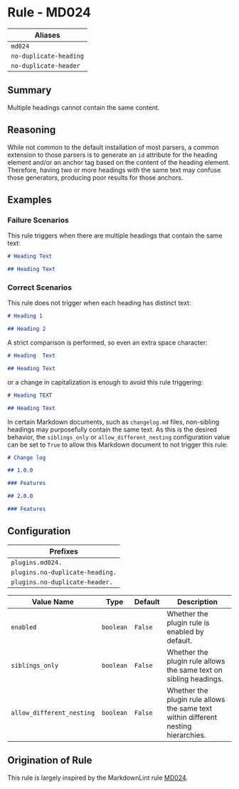 # Rule - MD024

| Aliases |
| --- |
| `md024` |
| `no-duplicate-heading` |
| `no-duplicate-header` |

## Summary

Multiple headings cannot contain the same content.

## Reasoning

While not common to the default installation of most parsers, a common extension
to those parsers is to generate an `id` attribute for the heading element and/or
an anchor tag based on the content of the heading element.  Therefore, having
two or more headings with the same text may confuse those generators, producing
poor results for those anchors.

## Examples

### Failure Scenarios

This rule triggers when there are multiple headings that contain the same text:

```Markdown
# Heading Text

## Heading Text
```

### Correct Scenarios

This rule does not trigger when each heading has distinct text:

```Markdown
# Heading 1

## Heading 2
```

A strict comparison is performed, so even an extra space character:

```Markdown
# Heading  Text

## Heading Text
```

or a change in capitalization is enough to avoid this rule triggering:

```Markdown
# Heading TEXT

## Heading Text
```

In certain Markdown documents, such as `changelog.md` files, non-sibling
headings may purposefully contain the same text.  As this is the desired
behavior, the `siblings_only` or `allow_different_nesting` configuration value
can be set to `True` to allow this Markdown document to not trigger this rule:

```Markdown
# Change log

## 1.0.0

### Features

## 2.0.0

### Features
```

## Configuration

| Prefixes |
| --- |
| `plugins.md024.` |
| `plugins.no-duplicate-heading.` |
| `plugins.no-duplicate-header.` |

| Value Name | Type | Default | Description |
| -- | -- | -- | -- |
| `enabled` | `boolean` | `False` | Whether the plugin rule is enabled by default. |
| `siblings_only` | `boolean` | `False` | Whether the plugin rule allows the same text on sibling headings. |
| `allow_different_nesting` | `boolean` | `False` | Whether the plugin rule allows the same text within different nesting hierarchies. |

## Origination of Rule

This rule is largely inspired by the MarkdownLint rule
[MD024](https://github.com/DavidAnson/markdownlint/blob/master/doc/Rules.md#md024---multiple-headings-with-the-same-content).
